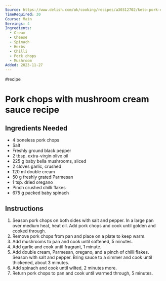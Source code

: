 ```yaml
---
Source: https://www.delish.com/uk/cooking/recipes/a30312702/keto-pork-chops-recipe/
TimeRequired: 30
Course: Main
Servings: 4
Ingredients:
  - Cream
  - Cheese
  - Spinach
  - Herbs
  - Chilli
  - Pork chops
  - Mushroom
Added: 2023-11-27
---
```

#recipe
# Pork chops with mushroom cream sauce recipe

## Ingredients Needed
- 4 boneless pork chops
- Salt
- Freshly ground black pepper
- 2 tbsp. extra-virgin olive oil
- 225 g baby bella mushrooms, sliced
- 2 cloves garlic, crushed
- 120 ml double cream
- 50 g freshly grated Parmesan
- 1 tsp. dried oregano
- Pinch crushed chilli flakes
- 675 g packed baby spinach
  
## Instructions
1. Season pork chops on both sides with salt and pepper. In a large pan over medium heat, heat oil. Add pork chops and cook until golden and cooked through. 
2. Remove pork chops from pan and place on a plate to keep warm.
3. Add mushrooms to pan and cook until softened, 5 minutes.
4. Add garlic and cook until fragrant, 1 minute.
5. Add double cream, Parmesan, oregano, and a pinch of chilli flakes. Season with salt and pepper. Bring sauce to a simmer and cook until thickened, about 3 minutes. 
6. Add spinach and cook until wilted, 2 minutes more.
7. Return pork chops to pan and cook until warmed through, 5 minutes.